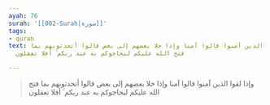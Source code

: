 ```yaml
---
ayah: 76
surah: '[[002-Surah|سورة]]'
tags:
- quran
text: وإذا لقوا الذين آمنوا قالوا آمنا وإذا خلا بعضهم إلى بعض قالوا أتحدثونهم بما
  فتح الله عليكم ليحاجوكم به عند ربكم ۚ أفلا تعقلون

---
```

> وإذا لقوا الذين آمنوا قالوا آمنا وإذا خلا بعضهم إلى بعض قالوا أتحدثونهم بما فتح الله عليكم ليحاجوكم به عند ربكم ۚ أفلا تعقلون

